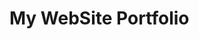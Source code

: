 # My WebSite Portfolio

<!-- This project was bootstrapped with [Create React App](https://github.com/facebook/create-react-app). -->

<!-- ## Available Scripts

In the project directory, you can run:

### `npm start`
 -->

